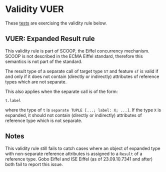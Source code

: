 # Validity VUER

These [tests](.) are exercising the validity rule below.

## VUER: Expanded Result rule

This validity rule is part of SCOOP, the Eiffel concurrency mechanism. SCOOP is not described in the ECMA Eiffel standard, therefore this semantics is not part of the standard.

The result type of a separate call of target type `ST` and feature `sf`  is valid if and only if it does not contain (directly or indirectly) attributes of reference types which are not separate.
  
This also applies when the separate call is of the form:
```
t.label
```
where the type of `t` is `separate TUPLE [...; label: X; ...]`. If the type `X` is expanded, it should not contain (directly or indirectly) attributes of reference type which is not separate.

##  Notes

This validity rule still fails to catch cases where an object of expanded type with non-separate reference attributes is assigned to a `Result` of a reference type. Gobo Eiffel and ISE Eiffel (as of 23.09.10.7341 and after) both fail to report this issue.